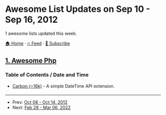 # Awesome List Updates on Sep 10 - Sep 16, 2012

1 awesome lists updated this week.

[🏠 Home](/README.md) · [🔥 Feed](https://test.trackawesomelist.com/week/feed.xml) · [📮 Subscribe](https://trackawesomelist.us17.list-manage.com/subscribe?u=d2f0117aa829c83a63ec63c2f&id=36a103854c)



## [1. Awesome Php](/content/ziadoz/awesome-php/week/README.md)

### Table of Contents / Date and Time

*   [Carbon (⭐16k)](https://github.com/briannesbitt/Carbon) - A simple DateTime API extension.

---

- Prev: [Oct 08 - Oct 14, 2012](/content/2012/41/README.md)
- Next: [Feb 28 - Mar 06, 2022](/content/2022/9/README.md)